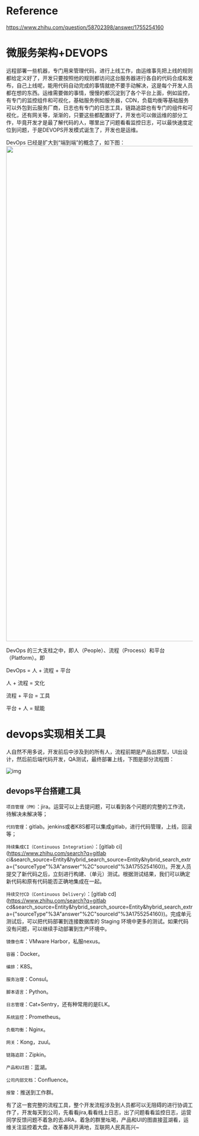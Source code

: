 # Reference
https://www.zhihu.com/question/58702398/answer/1755254160


# 微服务架构+DEVOPS
远程部署一些机器，专门用来管理代码，进行上线工作，由运维事先把上线的规则都给定义好了，开发只要按照他的规则都访问这台服务器进行各自的代码合成和发布，自己上线呢，能用代码自动完成的事情就绝不要手动解决，这是每个开发人员都在想的东西。运维需要做的事情，慢慢的都沉淀到了各个平台上面，例如监控，有专门的监控组件和可视化，基础服务例如服务器，CDN，负载均衡等基础服务可以外包到云服务厂商，日志也有专门的日志工具，链路追踪也有专门的组件和可视化，还有网关等，渐渐的，只要这些都配置好了，开发也可以做运维的部分工作，毕竟开发才是最了解代码的人，哪里出了问题看看监控日志，可以最快速度定位到问题，于是DEVOPS开发模式诞生了，开发也是运维。

DevOps 已经是扩大到“端到端”的概念了，如下图：
<img src="https://picx.zhimg.com/50/v2-1a6b2102b1b400308afe5b625c3c0cbc_720w.jpg?source=1940ef5c" data-rawwidth="1338" data-rawheight="458" data-size="normal" data-caption="" data-default-watermark-src="https://pic1.zhimg.com/50/v2-7ab80df45b59b700614491aef3a4f4d2_720w.jpg?source=1940ef5c" class="origin_image zh-lightbox-thumb" width="1338" data-original="https://pic1.zhimg.com/v2-1a6b2102b1b400308afe5b625c3c0cbc_r.jpg?source=1940ef5c"/>

DevOps 的三大支柱之中，即人（People）、流程（Process）和平台（Platform）。即

DevOps = 人 + 流程 + 平台

人 + 流程 = 文化

流程 + 平台 = 工具

平台 + 人 = 赋能



# **devops实现相关工具**

人自然不用多说，开发前后中涉及到的所有人，流程前期是产品出原型，UI出设计，然后前后端代码开发，QA测试，最终部署上线，下图是部分流程图：

![img](https://pica.zhimg.com/80/v2-e345a2227ff1716e36e5c87c9ba1f4a9_1440w.webp?source=1940ef5c)

## **devops平台搭建工具**

`项目管理（PM）`：jira。运营可以上去提问题，可以看到各个问题的完整的工作流，待解决未解决等；

`代码管理`：gitlab。jenkins或者K8S都可以集成gitlab，进行代码管理，上线，回滚等；

`持续集成CI（Continuous Integration）`：[gitlab ci](https://www.zhihu.com/search?q=gitlab ci&search_source=Entity&hybrid_search_source=Entity&hybrid_search_extra={"sourceType"%3A"answer"%2C"sourceId"%3A1755254160})。开发人员提交了新代码之后，立刻进行构建、（单元）测试。根据测试结果，我们可以确定新代码和原有代码能否正确地集成在一起。

`持续交付CD（Continuous Delivery）`：[gitlab cd](https://www.zhihu.com/search?q=gitlab cd&search_source=Entity&hybrid_search_source=Entity&hybrid_search_extra={"sourceType"%3A"answer"%2C"sourceId"%3A1755254160})。完成单元测试后，可以把代码部署到连接数据库的 Staging 环境中更多的测试。如果代码没有问题，可以继续手动部署到生产环境中。

`镜像仓库`：VMware Harbor，私服nexus。

`容器`：Docker。

`编排`：K8S。

`服务治理`：Consul。

`脚本语言`：Python。

`日志管理`：Cat+Sentry，还有种常用的是ELK。

`系统监控`：Prometheus。

`负载均衡`：Nginx。

`网关`：Kong，zuul。

`链路追踪`：Zipkin。

`产品和UI图`：蓝湖。

`公司内部文档`：Confluence。

`报警`：推送到工作群。

有了这一套完整的流程工具，整个开发流程涉及到人员都可以无阻碍的进行协调工作了，开发每天到公司，先看看jira,看看线上日志，出了问题看看监控日志，运营同学反馈问题不着急的去JIRA，着急的群里吆喝，产品和UI的图直接蓝湖看，运维关注监控着大盘，改革春风开满地，互联网人民真高兴~